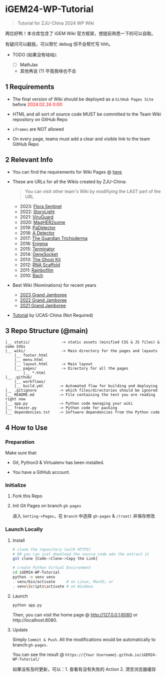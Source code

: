 # iGEM24-WP-Tutorial
> Tutorial for ZJU-China 2024 WP Wiki

两位好鸭！本仓库包含了 iGEM Wiki 官方框架，想提前熟悉一下的可以自取。

有疑问可以戳我，可以帮忙 debug 但不会帮忙写 hhh。

- TODO (如果没有咕咕):

    - [ ] MathJax
    
    - 其他再说 (?) 毕竟我啥也不会

## 1 Requirements

- The final version of Wiki should be deployed as a `GitHub Pages Site` before <span style="color:red;">2024.02.24 0:00</span>

- HTML and all sort of source code MUST be committed to the Team Wiki repository on GitHub Repo

- `iframes` are NOT allowed

- On every page, teams must add a clear and visible link to the team GitHub Repo

## 2 Relevant Info

- You can find the requirements for Wiki Pages @ [here](https://competition.igem.org/judging/medals#h-documenting-your-work-on-required-wiki-pages)

- These are URLs for all the Wikis created by ZJU-China:
    > You can visit other team's Wiki by modifiying the LAST part of the URL
    - 2023: <a href="https://2023.igem.wiki/zju-china" target="_blank">Flora Sentinel</a>
    - 2022: <a href="https://2022.igem.wiki/zju-china" target="_blank">StoryLight</a>
    - 2021: <a href="https://2021.igem.org/Team:ZJU-China" target="_blank">ViruGuard</a>
    - 2020: <a href="https://2020.igem.org/Team:ZJU-China" target="_blank">MagHER2some</a>
    - 2019: <a href="https://2019.igem.org/Team:ZJU-China" target="_blank">PaDetector</a>
    - 2018: <a href="https://2018.igem.org/Team:ZJU-China" target="_blank">A Detector</a>
    - 2017: <a href="https://2017.igem.org/Team:ZJU-China" target="_blank">The Guardian Trichoderma</a>
    - 2016: <a href="https://2016.igem.org/Team:ZJU-China" target="_blank">Enigma</a>
    - 2015: <a href="https://2015.igem.org/Team:ZJU-China" target="_blank">Terminator</a>
    - 2014: <a href="https://2014.igem.org/Team:ZJU-China" target="_blank">GeneSocket</a>
    - 2013: <a href="https://2013.igem.org/Team:ZJU-China" target="_blank">The Ghost Kit</a>
    - 2012: <a href="https://2012.igem.org/Team:ZJU-China" target="_blank">RNA Scaffold</a>
    - 2011: <a href="https://2011.igem.org/Team:ZJU-China" target="_blank">Rainbofilm</a>
    - 2010: <a href="https://2010.igem.org/Team:ZJU-China" target="_blank">Bach</a>

- Best Wiki (Nominations) for recent years
  
  - [2023 Grand Jamboree](https://jamboree.igem.org/2023/results?scroll=Best%20Wiki#special-prizes)
  - [2022 Grand Jamboree](https://jamboree.igem.org/2022/results?scroll=Best%20Wiki#special-prizes)
  - [2021 Grand Jamboree](https://jamboree.igem.org/2021/results?scroll=Best%20Wiki#special-prizes)

- [Tutorial](https://gitee.com/igem_ucas_china/2024-drylab-tutorial/tree/master) by UCAS-China (Not Required)

## 3 Repo Structure (@main)

```text
|__ static/              -> static assets (minified CSS & JS files) & some SVGs
|__ wiki/                -> Main directory for the pages and layouts
    |__ footer.html
    |__ menu.html
    |__ layout.html      -> Main layout
    |__ pages/           -> Directory for all the pages
        |__ *.html
|__ .github/
    |__ workflows/              
    |__ build.yml       -> Automated flow for building and deploying 
|__ .gitignore          -> which files/directories should be ignored
|__ README.md           -> File containing the text you are reading right now
|__ app.py              -> Python code managing your wiki
|__ freezer.py          -> Python code for packing
|__ dependencies.txt    -> Software dependencies from the Python code
```

## 4 How to Use

### Preparation

Make sure that: 

- Git, Python3 & Virtualenv has been installed.

- You have a GitHub account.

### Initialize

1. Fork this Repo

2. Init Git Pages on branch `gh-pages`

    进入 `Setting->Pages`，在 `Branch` 中选择 `gh-pages` & `/(root)` 并保存修改

### Launch Locally

1. Install

    ```bash
    # clone the repository (with HTTPS)
    # OR you can just download the source code adn the extract it
    git clone [Code->Clone->Copy the Link]

    # create Python Virtual Environment
    cd iGEM24-WP-Tutorial
    python -m venv venv
    . venv/bin/activate     # on Linux, MacOS; or
    . venv\Scripts\activate # on Windows
    ```

2. Launch

    ```bash
    python app.py
    ```
    Then, you can visit the home page @ http://127.0.0.1:8080 or http://localhost:8080.

3. Update

    Simply `Commit & Push`. All the modifications would be automatically to branch:`gh-pages`.

    You can see the result @ `https://{Your Username}.github.io/iGEM24-WP-Tutorial/`

    如果没有及时更新，可以：1. 查看有没有失败的 Action 2. 清空浏览器缓存
